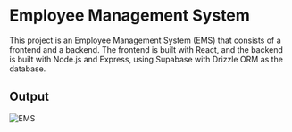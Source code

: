 # Employee Management System

This project is an Employee Management System (EMS) that consists of a frontend and a backend. The frontend is built with React, and the backend is built with Node.js and Express, using Supabase with Drizzle ORM as the database.

## Output
![EMS]('./EMS.png)
